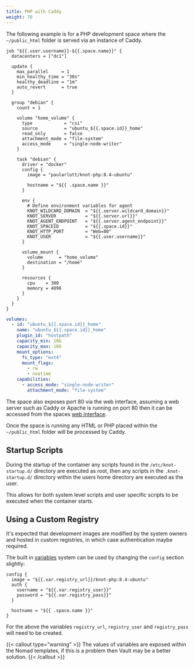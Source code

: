 ```yaml
---
title: PHP with Caddy
weight: 70
---
```


The following example is for a PHP development space where the `~/public_html` folder is served via an instance of Caddy.

```hcl {filename=Nomad-Job}
job "${{.user.username}}-${{.space.name}}" {
  datacenters = ["dc1"]

  update {
    max_parallel     = 1
    min_healthy_time = "30s"
    healthy_deadline = "1m"
    auto_revert      = true
  }

  group "debian" {
    count = 1

    volume "home_volume" {
      type            = "csi"
      source          = "ubuntu_${{.space.id}}_home"
      read_only       = false
      attachment_mode = "file-system"
      access_mode     = "single-node-writer"
    }

    task "debian" {
      driver = "docker"
      config {
        image = "paularlott/knot-php:8.4-ubuntu"

        hostname = "${{ .space.name }}"
      }

      env {
        # Define environment variables for agent
        KNOT_WILDCARD_DOMAIN  = "${{.server.wildcard_domain}}"
        KNOT_SERVER           = "${{.server.url}}"
        KNOT_AGENT_ENDPOINT   = "${{.server.agent_endpoint}}"
        KNOT_SPACEID          = "${{.space.id}}"
        KNOT_HTTP_PORT        = "Web=80"
        KNOT_USER             = "${{.user.username}}"
      }

      volume_mount {
        volume      = "home_volume"
        destination = "/home"
      }

      resources {
        cpu    = 300
        memory = 4096
      }
    }
  }
}
```

```yaml {filename=Volume-Definition}
volumes:
  - id: "ubuntu_${{.space.id}}_home"
    name: "ubuntu_${{.space.id}}_home"
    plugin_id: "hostpath"
    capacity_min: 10G
    capacity_max: 10G
    mount_options:
      fs_type: "ext4"
      mount_flags:
        - rw
        - noatime
    capabilities:
      - access_mode: "single-node-writer"
        attachment_mode: "file-system"
```

The space also exposes port 80 via the web interface, assuming a web server such as Caddy or Apache is running on port 80 then it can be accessed from the spaces [web interface](/docs/spaces/web-server).

Once the space is running any HTML or PHP placed within the `~/public_html` folder will be processed by Caddy.

## Startup Scripts

During the startup of the container any scripts found in the `/etc/knot-startup.d/` directory are executed as root, then any scripts in the `.knot-startup.d/` directory within the users home directory are executed as the user.

This allows for both system level scripts and user specific scripts to be executed when the container starts.

## Using a Custom Registry

It's expected that development images are modified by the system owners and hosted in custom registries, in which case authentication maybe required.

The built in [variables](/docs/templates/variables) system can be used by changing the `config` section slightly:

```hcl
config {
  image = "${{.var.registry_url}}/knot-php:8.4-ubuntu"
  auth {
    username = "${{.var.registry_user}}"
    password = "${{.var.registry_pass}}"
  }

  hostname = "${{ .space.name }}"
}
```

For the above the variables `registry_url`, `registry_user` and `registry_pass` will need to be created.

{{< callout type="warning" >}}
  The values of variables are exposed within the Nomad templates, if this is a problem then Vault may be a better solution.
{{< /callout >}}

